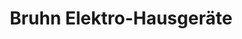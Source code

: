 ---
title: "Bruhn Elektro-Hausgeräte"
url: /filderstadt/bruhn-elektro-hausgeraete/
shop: Elektronik
---